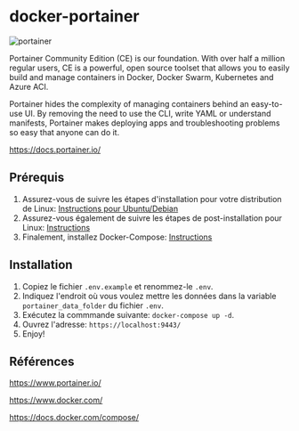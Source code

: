 # docker-portainer

![portainer](https://www.portainer.io/hubfs/Images/Heroes/Illustrations/SVG/Portainer_Illustrations_Crane%20-%20Hero%20copy.svg "Portainer")

Portainer Community Edition (CE) is our foundation. With over half a million regular users, CE is a powerful, open source toolset that allows you to easily build and manage containers in Docker, Docker Swarm, Kubernetes and Azure ACI.

Portainer hides the complexity of managing containers behind an easy-to-use UI. By removing the need to use the CLI, write YAML or understand manifests, Portainer makes deploying apps and troubleshooting problems so easy that anyone can do it.

<https://docs.portainer.io/>

## Prérequis

1. Assurez-vous de suivre les étapes d'installation pour votre distribution de Linux: [Instructions pour Ubuntu/Debian](https://docs.docker.com/engine/install/debian/)
2. Assurez-vous également de suivre les étapes de post-installation pour Linux: [Instructions](https://docs.docker.com/engine/install/linux-postinstall/)
3. Finalement, installez Docker-Compose: [Instructions](https://docs.docker.com/compose/install/)

## Installation

1. Copiez le fichier `.env.example` et renommez-le `.env`.
2. Indiquez l'endroit où vous voulez mettre les données dans la variable `portainer_data_folder` du fichier `.env`.
3. Exécutez la commmande suivante: `docker-compose up -d`.
4. Ouvrez l'adresse: `https://localhost:9443/`
5. Enjoy!

## Références

<https://www.portainer.io/>

<https://www.docker.com/>

<https://docs.docker.com/compose/>
